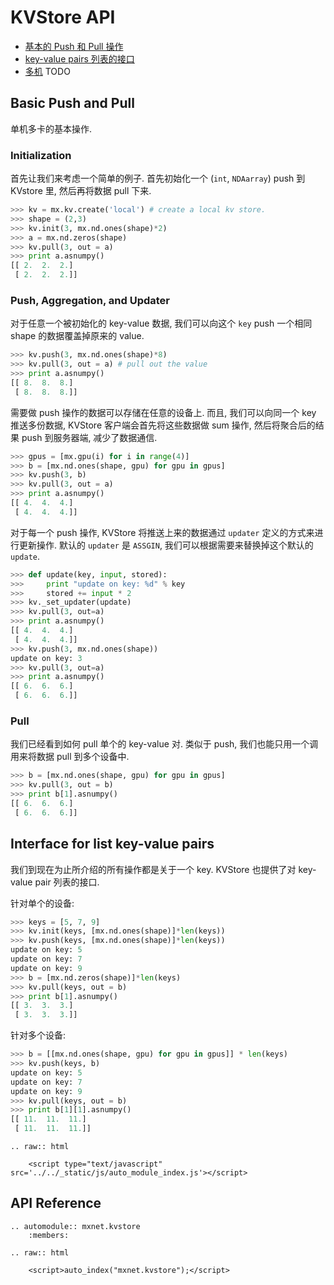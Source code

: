 KVStore API
===========

* [基本的 Push 和 Pull 操作](#basic-push-and-pull)
* [key-value pairs 列表的接口](#interface-for-list-key-value-pairs)
* [多机]() TODO

## Basic Push and Pull

单机多卡的基本操作.

### Initialization

首先让我们来考虑一个简单的例子. 首先初始化一个 (`int`, `NDAarray`) push 到 KVstore 里, 然后再将数据   pull 下来.

```python
>>> kv = mx.kv.create('local') # create a local kv store.
>>> shape = (2,3)
>>> kv.init(3, mx.nd.ones(shape)*2)
>>> a = mx.nd.zeros(shape)
>>> kv.pull(3, out = a)
>>> print a.asnumpy()
[[ 2.  2.  2.]
 [ 2.  2.  2.]]
```

### Push, Aggregation, and Updater

对于任意一个被初始化的 key-value 数据, 我们可以向这个 `key` push 一个相同 shape 的数据覆盖掉原来的 value.


```python
>>> kv.push(3, mx.nd.ones(shape)*8)
>>> kv.pull(3, out = a) # pull out the value
>>> print a.asnumpy()
[[ 8.  8.  8.]
 [ 8.  8.  8.]]
```

需要做 push 操作的数据可以存储在任意的设备上. 而且, 我们可以向同一个 key 推送多份数据, KVStore 客户端会首先将这些数据做 sum 操作, 然后将聚合后的结果 push 到服务器端, 减少了数据通信.

```python
>>> gpus = [mx.gpu(i) for i in range(4)]
>>> b = [mx.nd.ones(shape, gpu) for gpu in gpus]
>>> kv.push(3, b)
>>> kv.pull(3, out = a)
>>> print a.asnumpy()
[[ 4.  4.  4.]
 [ 4.  4.  4.]]
```

对于每一个 push 操作, KVStore 将推送上来的数据通过 `updater` 定义的方式来进行更新操作. 默认的 `updater` 是 `ASSGIN`, 我们可以根据需要来替换掉这个默认的 `update`.

```python
>>> def update(key, input, stored):
>>>     print "update on key: %d" % key
>>>     stored += input * 2
>>> kv._set_updater(update)
>>> kv.pull(3, out=a)
>>> print a.asnumpy()
[[ 4.  4.  4.]
 [ 4.  4.  4.]]
>>> kv.push(3, mx.nd.ones(shape))
update on key: 3
>>> kv.pull(3, out=a)
>>> print a.asnumpy()
[[ 6.  6.  6.]
 [ 6.  6.  6.]]
```

### Pull

我们已经看到如何 pull 单个的 key-value 对. 类似于 push, 我们也能只用一个调用来将数据 pull 到多个设备中.

```python
>>> b = [mx.nd.ones(shape, gpu) for gpu in gpus]
>>> kv.pull(3, out = b)
>>> print b[1].asnumpy()
[[ 6.  6.  6.]
 [ 6.  6.  6.]]
```

## Interface for list key-value pairs

我们到现在为止所介绍的所有操作都是关于一个 key. KVStore 也提供了对 key-value pair 列表的接口. 

针对单个的设备:

```python
>>> keys = [5, 7, 9]
>>> kv.init(keys, [mx.nd.ones(shape)]*len(keys))
>>> kv.push(keys, [mx.nd.ones(shape)]*len(keys))
update on key: 5
update on key: 7
update on key: 9
>>> b = [mx.nd.zeros(shape)]*len(keys)
>>> kv.pull(keys, out = b)
>>> print b[1].asnumpy()
[[ 3.  3.  3.]
 [ 3.  3.  3.]]
```

针对多个设备:

```python
>>> b = [[mx.nd.ones(shape, gpu) for gpu in gpus]] * len(keys)
>>> kv.push(keys, b)
update on key: 5
update on key: 7
update on key: 9
>>> kv.pull(keys, out = b)
>>> print b[1][1].asnumpy()
[[ 11.  11.  11.]
 [ 11.  11.  11.]]
```

```eval_rst
.. raw:: html

    <script type="text/javascript" src='../../_static/js/auto_module_index.js'></script>
```


## API Reference

```eval_rst
.. automodule:: mxnet.kvstore
    :members:

.. raw:: html

    <script>auto_index("mxnet.kvstore");</script>
```

